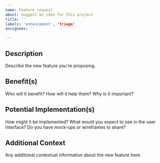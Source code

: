 ```yaml
---
name: Feature request
about: Suggest an idea for this project
title: ''
labels: 'enhancement', 'triage'
assignees: ''

---
```


## Description

Describe the new feature you're proposing.

## Benefit(s)

Who will it benefit? How will it help them? Why is it important? 

## Potential Implementation(s)

How might it be implemented? What would you expect to see in the user interface? Do you have mock-ups or wireframes to share?

## Additional Context

Any additional contextual information about the new feature here. 
